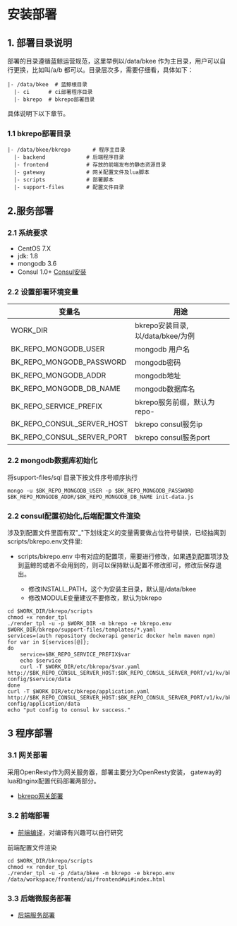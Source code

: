 # 安装部署

## 1. 部署目录说明

部署的目录遵循蓝鲸运营规范，这里举例以/data/bkee 作为主目录，用户可以自行更换，比如叫/a/b 都可以。目录层次多，需要仔细看，具体如下：

```shell
|- /data/bkee  # 蓝鲸根目录
  |- ci      # ci部署程序目录
  |- bkrepo  # bkrepo部署目录
```

具体说明下以下章节。

### 1.1 bkrepo部署目录

```shell
|- /data/bkee/bkrepo       # 程序主目录
  |- backend             # 后端程序目录
  |- frontend            # 存放的前端发布的静态资源目录
  |- gateway             # 网关配置文件及lua脚本
  |- scripts             # 部署脚本
  |- support-files       # 配置文件目录
```


## 2.服务部署

### 2.1 系统要求

- CentOS 7.X
- jdk: 1.8
- mongodb 3.6
- Consul 1.0+ [Consul安装](consul.md)


### 2.2 设置部署环境变量

|   变量名   |  用途     |
| ------------ | ---------------- |
|WORK_DIR|bkrepo安装目录,以/data/bkee/为例|
|BK_REPO_MONGODB_USER|mongodb 用户名|
|BK_REPO_MONGODB_PASSWORD|mongodb密码|
|BK_REPO_MONGODB_ADDR|mongodb地址|
|BK_REPO_MONGODB_DB_NAME|mongodb数据库名|
|BK_REPO_SERVICE_PREFIX|bkrepo服务前缀，默认为repo-|
|BK_REPO_CONSUL_SERVER_HOST|bkrepo consul服务ip|
|BK_REPO_CONSUL_SERVER_PORT|bkrepo consul服务port|

### 2.2 mongodb数据库初始化

将support-files/sql 目录下按文件序号顺序执行

```shell
mongo -u $BK_REPO_MONGODB_USER -p $BK_REPO_MONGODB_PASSWORD $BK_REPO_MONGODB_ADDR/$BK_REPO_MONGODB_DB_NAME init-data.js
```

### 2.2 consul配置初始化,后端配置文件渲染

涉及到配置文件里面有双"_"下划线定义的变量需要做占位符号替换，已经抽离到scripts/bkrepo.env文件里:

- scripts/bkrepo.env 中有对应的配置项，需要进行修改，如果遇到配置项涉及到蓝鲸的或者不会用到的，则可以保持默认配置不修改即可，修改后保存退出。

  - 修改INSTALL_PATH，这个为安装主目录，默认是/data/bkee
  - 修改MODULE变量建议不要修改，默认为bkrepo
  
```shell
cd $WORK_DIR/bkrepo/scripts
chmod +x render_tpl
./render_tpl -u -p $WORK_DIR -m bkrepo -e bkrepo.env $WORK_DIR/bkrepo/support-files/templates/*.yaml
services=(auth repository dockerapi generic docker helm maven npm)
for var in ${services[@]};
do
    service=$BK_REPO_SERVICE_PREFIX$var
    echo $service
    curl -T $WORK_DIR/etc/bkrepo/$var.yaml http://$BK_REPO_CONSUL_SERVER_HOST:$BK_REPO_CONSUL_SERVER_PORT/v1/kv/bkrepo-config/$service/data
done
curl -T $WORK_DIR/etc/bkrepo/application.yaml http://$BK_REPO_CONSUL_SERVER_HOST:$BK_REPO_CONSUL_SERVER_PORT/v1/kv/bkrepo-config/application/data
echo "put config to consul kv success."
```


## 3 程序部署

### 3.1 网关部署

采用OpenResty作为网关服务器，部署主要分为OpenResty安装， gateway的lua和nginx配置代码部署两部分。

- [bkrepo网关部署](gateway.md)


### 3.2 前端部署

- [前端编译](frontend.md)，对编译有兴趣可以自行研究

前端配置文件渲染

```shell
cd $WORK_DIR/bkrepo/scripts
chmod +x render_tpl
./render_tpl -u -p /data/bkee -m bkrepo -e bkrepo.env /data/workspace/frontend/ui/frontend#ui#index.html
```

### 3.3 后端微服务部署

- [后端服务部署](backend.md)



